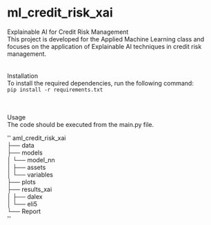 # ml_credit_risk_xai
 
Explainable AI for Credit Risk Management <br>
This project is developed for the Applied Machine Learning class and focuses on the application of Explainable AI techniques in credit risk management.<br>
<br><br>
Installation<br>
To install the required dependencies, run the following command:<br>
`pip install -r requirements.txt`

<br><br>
Usage<br>
The code should be executed from the main.py file.<br>

''
aml_credit_risk_xai<br>
├── data<br>
├── models<br>
│   └── model_nn<br>
│       ├── assets<br>
│       └── variables<br>
├── plots<br>
├── results_xai<br>
│   ├── dalex<br>
│   └── eli5<br>
└── Report<br>
''
